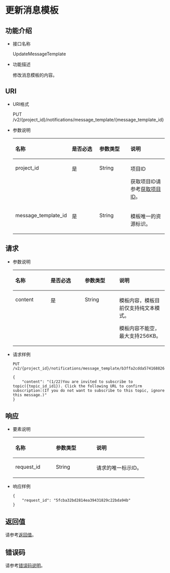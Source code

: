 # 更新消息模板<a name="ZH-CN_TOPIC_0036016764"></a>

## 功能介绍<a name="section28165387"></a>

-   接口名称

    UpdateMessageTemplate


-   功能描述

    修改消息模板的内容。


## URI<a name="section52161898"></a>

-   URI格式

    PUT /v2/\{project\_id\}/notifications/message\_template/\{message\_template\_id\}


-   参数说明

    <a name="table54302323"></a>
    <table><thead align="left"><tr id="row60235282"><th class="cellrowborder" valign="top" width="25.5%" id="mcps1.1.5.1.1"><p id="p47219689"><a name="p47219689"></a><a name="p47219689"></a>名称</p>
    </th>
    <th class="cellrowborder" valign="top" width="22.11%" id="mcps1.1.5.1.2"><p id="p66698493"><a name="p66698493"></a><a name="p66698493"></a>是否必选</p>
    </th>
    <th class="cellrowborder" valign="top" width="23.27%" id="mcps1.1.5.1.3"><p id="p33868853"><a name="p33868853"></a><a name="p33868853"></a>参数类型</p>
    </th>
    <th class="cellrowborder" valign="top" width="29.12%" id="mcps1.1.5.1.4"><p id="p59022586"><a name="p59022586"></a><a name="p59022586"></a>说明</p>
    </th>
    </tr>
    </thead>
    <tbody><tr id="row29043529"><td class="cellrowborder" valign="top" width="25.5%" headers="mcps1.1.5.1.1 "><p id="p3715619"><a name="p3715619"></a><a name="p3715619"></a>project_id</p>
    </td>
    <td class="cellrowborder" valign="top" width="22.11%" headers="mcps1.1.5.1.2 "><p id="p32529705"><a name="p32529705"></a><a name="p32529705"></a>是</p>
    </td>
    <td class="cellrowborder" valign="top" width="23.27%" headers="mcps1.1.5.1.3 "><p id="p17660485"><a name="p17660485"></a><a name="p17660485"></a>String</p>
    </td>
    <td class="cellrowborder" valign="top" width="29.12%" headers="mcps1.1.5.1.4 "><p id="p52904931155237"><a name="p52904931155237"></a><a name="p52904931155237"></a>项目ID</p>
    <p id="p21213148"><a name="p21213148"></a><a name="p21213148"></a>获取项目ID请参考<a href="获取项目ID.md">获取项目ID</a>。</p>
    </td>
    </tr>
    <tr id="row29346720"><td class="cellrowborder" valign="top" width="25.5%" headers="mcps1.1.5.1.1 "><p id="p28274094"><a name="p28274094"></a><a name="p28274094"></a>message_template_id</p>
    </td>
    <td class="cellrowborder" valign="top" width="22.11%" headers="mcps1.1.5.1.2 "><p id="p8500244"><a name="p8500244"></a><a name="p8500244"></a>是</p>
    </td>
    <td class="cellrowborder" valign="top" width="23.27%" headers="mcps1.1.5.1.3 "><p id="p17431163"><a name="p17431163"></a><a name="p17431163"></a>String</p>
    </td>
    <td class="cellrowborder" valign="top" width="29.12%" headers="mcps1.1.5.1.4 "><p id="p2638090"><a name="p2638090"></a><a name="p2638090"></a>模板唯一的资源标识。</p>
    </td>
    </tr>
    </tbody>
    </table>


## 请求<a name="section66803900"></a>

-   参数说明

    <a name="table30791836"></a>
    <table><thead align="left"><tr id="row6221225"><th class="cellrowborder" valign="top" width="23.22%" id="mcps1.1.5.1.1"><p id="p34157240"><a name="p34157240"></a><a name="p34157240"></a>名称</p>
    </th>
    <th class="cellrowborder" valign="top" width="22.55%" id="mcps1.1.5.1.2"><p id="p15273051"><a name="p15273051"></a><a name="p15273051"></a>是否必选</p>
    </th>
    <th class="cellrowborder" valign="top" width="22.650000000000002%" id="mcps1.1.5.1.3"><p id="p29157627"><a name="p29157627"></a><a name="p29157627"></a>参数类型</p>
    </th>
    <th class="cellrowborder" valign="top" width="31.580000000000002%" id="mcps1.1.5.1.4"><p id="p12957567"><a name="p12957567"></a><a name="p12957567"></a>说明</p>
    </th>
    </tr>
    </thead>
    <tbody><tr id="row54777941"><td class="cellrowborder" valign="top" width="23.22%" headers="mcps1.1.5.1.1 "><p id="p7828214"><a name="p7828214"></a><a name="p7828214"></a>content</p>
    </td>
    <td class="cellrowborder" valign="top" width="22.55%" headers="mcps1.1.5.1.2 "><p id="p30105629"><a name="p30105629"></a><a name="p30105629"></a>是</p>
    </td>
    <td class="cellrowborder" valign="top" width="22.650000000000002%" headers="mcps1.1.5.1.3 "><p id="p22636847"><a name="p22636847"></a><a name="p22636847"></a>String</p>
    </td>
    <td class="cellrowborder" valign="top" width="31.580000000000002%" headers="mcps1.1.5.1.4 "><p id="p21645334"><a name="p21645334"></a><a name="p21645334"></a>模板内容，模板目前仅支持纯文本模式。</p>
    <p id="p115842109384"><a name="p115842109384"></a><a name="p115842109384"></a>模板内容不能空，最大支持256KB。</p>
    </td>
    </tr>
    </tbody>
    </table>

-   请求样例

    ```
    PUT /v2/{project_id}/notifications/message_template/b3ffa2cdda574168826316f0628f774f
    ```

    ```
    {
        "content": "(1/22)You are invited to subscribe to topic({topic_id_id1}). Click the following URL to confirm subscription:(If you do not want to subscribe to this topic, ignore this message.)"
    }
    ```


## 响应<a name="section64364196"></a>

-   要素说明

    <a name="table19559856"></a>
    <table><thead align="left"><tr id="row645991"><th class="cellrowborder" valign="top" width="30.79%" id="mcps1.1.4.1.1"><p id="p52325333"><a name="p52325333"></a><a name="p52325333"></a>名称</p>
    </th>
    <th class="cellrowborder" valign="top" width="30.79%" id="mcps1.1.4.1.2"><p id="p10493555"><a name="p10493555"></a><a name="p10493555"></a>参数类型</p>
    </th>
    <th class="cellrowborder" valign="top" width="38.42%" id="mcps1.1.4.1.3"><p id="p44671593"><a name="p44671593"></a><a name="p44671593"></a>说明</p>
    </th>
    </tr>
    </thead>
    <tbody><tr id="row25915775"><td class="cellrowborder" valign="top" width="30.79%" headers="mcps1.1.4.1.1 "><p id="p18803055"><a name="p18803055"></a><a name="p18803055"></a>request_id</p>
    </td>
    <td class="cellrowborder" valign="top" width="30.79%" headers="mcps1.1.4.1.2 "><p id="p46652504"><a name="p46652504"></a><a name="p46652504"></a>String</p>
    </td>
    <td class="cellrowborder" valign="top" width="38.42%" headers="mcps1.1.4.1.3 "><p id="p20756449"><a name="p20756449"></a><a name="p20756449"></a>请求的唯一标示ID。</p>
    </td>
    </tr>
    </tbody>
    </table>

-   响应样例

    ```
    {
        "request_id": "5fcba32bd2814ea39431829c22bda94b"
    }
    ```


## 返回值<a name="section42406858"></a>

请参考[返回值](返回值.md)。

## 错误码<a name="section73211020122511"></a>

请参考[错误码说明](错误码说明.md)。


